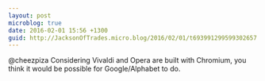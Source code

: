 ```yaml
---
layout: post
microblog: true
date: 2016-02-01 15:56 +1300
guid: http://JacksonOfTrades.micro.blog/2016/02/01/t693991299599302657.html
---
```

@cheezpiza Considering Vivaldi and Opera are built with Chromium, you think it would be possible for Google/Alphabet to do.
